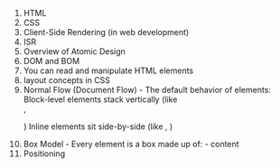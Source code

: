 1. HTML 
2. CSS
3. Client-Side Rendering (in web development)
4. ISR
5. Overview of Atomic Design
6. DOM and BOM
7. You can read and manipulate HTML elements 
8. layout concepts in CSS
  1. Normal Flow (Document Flow)
    -  The default behavior of elements:
      Block-level elements stack vertically (like <div>, <p>)
      Inline elements sit side-by-side (like <span>, <a>)
  2. Box Model
    - Every element is a box made up of:
    - content
  3. Positioning


